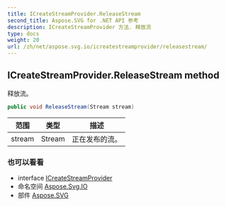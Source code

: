 ```yaml
---
title: ICreateStreamProvider.ReleaseStream
second_title: Aspose.SVG for .NET API 参考
description: ICreateStreamProvider 方法. 释放流
type: docs
weight: 20
url: /zh/net/aspose.svg.io/icreatestreamprovider/releasestream/
---
```

## ICreateStreamProvider.ReleaseStream method

释放流。

```csharp
public void ReleaseStream(Stream stream)
```

| 范围 | 类型 | 描述 |
| --- | --- | --- |
| stream | Stream | 正在发布的流。 |

### 也可以看看

* interface [ICreateStreamProvider](../)
* 命名空间 [Aspose.Svg.IO](../../icreatestreamprovider/)
* 部件 [Aspose.SVG](../../../)


